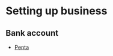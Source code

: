 # Setting up business

## Bank account

* [Penta](https://getpenta.com/en/modern-business-account-1/)
